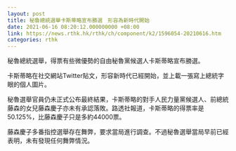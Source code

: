 ```yaml
---
layout: post
title: 秘魯總統選舉卡斯蒂略宣布勝選　形容為新時代開始
date: 2021-06-16 08:20:12.000000000 +08:00
link: https://news.rthk.hk/rthk/ch/component/k2/1596054-20210616.htm
categories: rthk
---
```


秘魯總統選舉，得票有些微優勢的自由秘魯黨候選人卡斯蒂略宣布勝選。

卡斯蒂略在社交網站Twitter貼文，形容新時代已經開始，並上載一張寫上總統字眼的個人圖片。

秘魯選舉官員仍未正式公布最終結果，卡斯蒂略的對手人民力量黨候選人、前總統藤森的女兒藤森慶子亦未有承認落敗。路透社報道，卡斯蒂略的得票率是50.125%，比藤森慶子只是多約44000票。

藤森慶子多番指控選舉存在舞弊，要求當局進行調查。不過秘魯選舉當局早前已經表明，未有發現任何舞弊情況。
